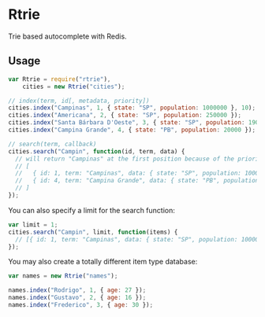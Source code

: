 # Rtrie

Trie based autocomplete with Redis.

## Usage

```javascript
var Rtrie = require("rtrie"),
    cities = new Rtrie("cities");

// index(term, id[, metadata, priority])
cities.index("Campinas", 1, { state: "SP", population: 1000000 }, 10);
cities.index("Americana", 2, { state: "SP", population: 250000 });
cities.index("Santa Bárbara D'Oeste", 3, { state: "SP", population: 190000 });
cities.index("Campina Grande", 4, { state: "PB", population: 20000 });

// search(term, callback)
cities.search("Campin", function(id, term, data) {
  // will return "Campinas" at the first position because of the priority:
  // [
  //   { id: 1, term: "Campinas", data: { state: "SP", population: 1000000 }}
  //   { id: 4, term: "Campina Grande", data: { state: "PB", population: 20000 }}
  // ]
});

```

You can also specify a limit for the search function:
```javascript
var limit = 1;
cities.search("Campin", limit, function(items) {
  // [{ id: 1, term: "Campinas", data: { state: "SP", population: 1000000 }}]
});
```

You may also create a totally different item type database:
```javascript
var names = new Rtrie("names");

names.index("Rodrigo", 1, { age: 27 });
names.index("Gustavo", 2, { age: 16 });
names.index("Frederico", 3, { age: 30 });
```
